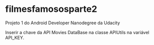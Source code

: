 # filmesfamososparte2
Projeto 1 do Android Developer Nanodegree da Udacity

Inserir a chave da API Movies DataBase na classe APIUtils na variável API_KEY. 
